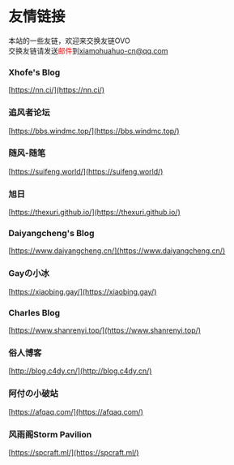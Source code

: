 # 友情链接

本站的一些友链，欢迎来交换友链OVO  
交换友链请发送<font color="red">邮件</font>到<a href="mailto:xiamohuahuo-cn@qq.com">xiamohuahuo-cn@qq.com</a>

### Xhofe's Blog
[https://nn.ci/](https://nn.ci/)

### 追风者论坛
[https://bbs.windmc.top/](https://bbs.windmc.top/)

### 随风-随笔
[https://suifeng.world/](https://suifeng.world/)

### 旭日
[https://thexuri.github.io/](https://thexuri.github.io/)

### Daiyangcheng's Blog
[https://www.daiyangcheng.cn/](https://www.daiyangcheng.cn/)

### Gayの小冰
[https://xiaobing.gay/](https://xiaobing.gay/)

### Charles Blog
[https://www.shanrenyi.top/](https://www.shanrenyi.top/)

### 俗人博客
[http://blog.c4dy.cn/](http://blog.c4dy.cn/)

### 阿付の小破站
[https://afqaq.com/](https://afqaq.com/)

### 风雨阁Storm Pavilion
[https://spcraft.ml/](https://spcraft.ml/)
